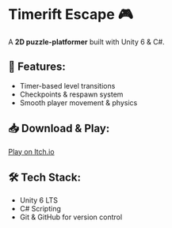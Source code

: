 # Timerift Escape 🎮

A **2D puzzle-platformer** built with Unity 6 & C#.

## 🔹 Features:
- Timer-based level transitions  
- Checkpoints & respawn system  
- Smooth player movement & physics  

## 📥 Download & Play:
[Play on Itch.io](https://gunti-hemanth-kumar.itch.io/timeriftescape)

## 🛠 Tech Stack:
- Unity 6 LTS  
- C# Scripting  
- Git & GitHub for version control  
